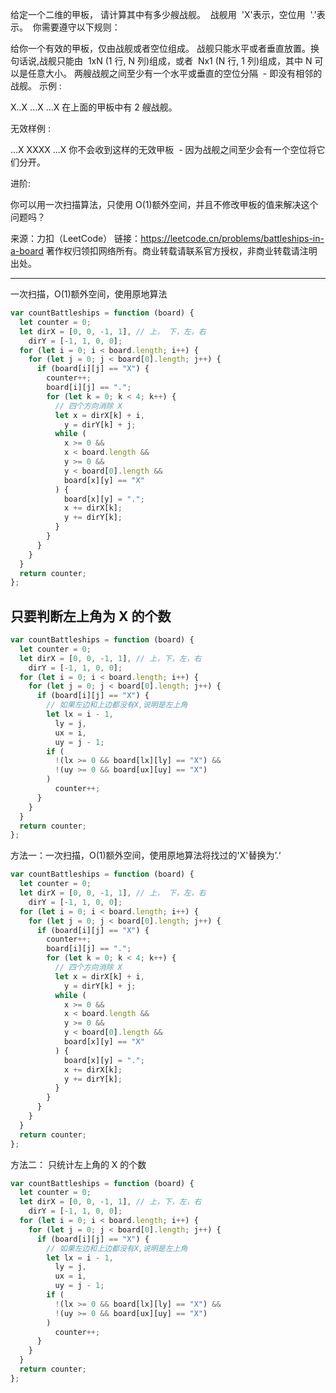 给定一个二维的甲板， 请计算其中有多少艘战舰。  战舰用  'X'表示，空位用  '.'表示。  你需要遵守以下规则：

给你一个有效的甲板，仅由战舰或者空位组成。
战舰只能水平或者垂直放置。换句话说,战舰只能由  1xN (1 行, N 列)组成，或者  Nx1 (N 行, 1 列)组成，其中 N 可以是任意大小。
两艘战舰之间至少有一个水平或垂直的空位分隔  - 即没有相邻的战舰。
示例 :

X..X
...X
...X
在上面的甲板中有 2 艘战舰。

无效样例 :

...X
XXXX
...X
你不会收到这样的无效甲板  - 因为战舰之间至少会有一个空位将它们分开。

进阶:

你可以用一次扫描算法，只使用 O(1)额外空间，并且不修改甲板的值来解决这个问题吗？

来源：力扣（LeetCode）
链接：https://leetcode.cn/problems/battleships-in-a-board
著作权归领扣网络所有。商业转载请联系官方授权，非商业转载请注明出处。

---

一次扫描，O(1)额外空间，使用原地算法

```javascript
var countBattleships = function (board) {
  let counter = 0;
  let dirX = [0, 0, -1, 1], // 上， 下，左，右
    dirY = [-1, 1, 0, 0];
  for (let i = 0; i < board.length; i++) {
    for (let j = 0; j < board[0].length; j++) {
      if (board[i][j] == "X") {
        counter++;
        board[i][j] == ".";
        for (let k = 0; k < 4; k++) {
          // 四个方向消除 X
          let x = dirX[k] + i,
            y = dirY[k] + j;
          while (
            x >= 0 &&
            x < board.length &&
            y >= 0 &&
            y < board[0].length &&
            board[x][y] == "X"
          ) {
            board[x][y] = ".";
            x += dirX[k];
            y += dirY[k];
          }
        }
      }
    }
  }
  return counter;
};
```

## 只要判断左上角为 X 的个数

```javascript
var countBattleships = function (board) {
  let counter = 0;
  let dirX = [0, 0, -1, 1], // 上，下，左，右
    dirY = [-1, 1, 0, 0];
  for (let i = 0; i < board.length; i++) {
    for (let j = 0; j < board[0].length; j++) {
      if (board[i][j] == "X") {
        // 如果左边和上边都没有X,说明是左上角
        let lx = i - 1,
          ly = j,
          ux = i,
          uy = j - 1;
        if (
          !(lx >= 0 && board[lx][ly] == "X") &&
          !(uy >= 0 && board[ux][uy] == "X")
        )
          counter++;
      }
    }
  }
  return counter;
};
```

方法一：一次扫描，O(1)额外空间，使用原地算法将找过的'X'替换为’.‘

```javascript
var countBattleships = function (board) {
  let counter = 0;
  let dirX = [0, 0, -1, 1], // 上， 下，左，右
    dirY = [-1, 1, 0, 0];
  for (let i = 0; i < board.length; i++) {
    for (let j = 0; j < board[0].length; j++) {
      if (board[i][j] == "X") {
        counter++;
        board[i][j] == ".";
        for (let k = 0; k < 4; k++) {
          // 四个方向消除 X
          let x = dirX[k] + i,
            y = dirY[k] + j;
          while (
            x >= 0 &&
            x < board.length &&
            y >= 0 &&
            y < board[0].length &&
            board[x][y] == "X"
          ) {
            board[x][y] = ".";
            x += dirX[k];
            y += dirY[k];
          }
        }
      }
    }
  }
  return counter;
};
```

方法二： 只统计左上角的 X 的个数

```javascript
var countBattleships = function (board) {
  let counter = 0;
  let dirX = [0, 0, -1, 1], // 上，下，左，右
    dirY = [-1, 1, 0, 0];
  for (let i = 0; i < board.length; i++) {
    for (let j = 0; j < board[0].length; j++) {
      if (board[i][j] == "X") {
        // 如果左边和上边都没有X,说明是左上角
        let lx = i - 1,
          ly = j,
          ux = i,
          uy = j - 1;
        if (
          !(lx >= 0 && board[lx][ly] == "X") &&
          !(uy >= 0 && board[ux][uy] == "X")
        )
          counter++;
      }
    }
  }
  return counter;
};
```
